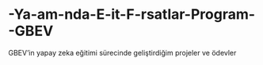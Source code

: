 # -Ya-am-nda-E-it-F-rsatlar-Program--GBEV
GBEV’in yapay zeka eğitimi sürecinde geliştirdiğim projeler ve ödevler
